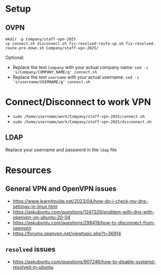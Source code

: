 # Setup
## OVPN
```
mkdir -p Company/staff-vpn-2025
cp connect.sh disconnect.sh fix-resolved-route-up.sh fix-resolved-route-pre-down.sh Company/staff-vpn-2025/
```
Optional:
- Replace the text `Company` with your actual company name: `sed -i 's/Company/COMPANY_NAME/g' connect.sh`
- Replace the text `username` with your actual username: `sed -i 's/username/USERNAME/g' connect.sh`

# Connect/Disconnect to work VPN
- `sudo /home/username/work/Company/staff-vpn-2025/connect.sh`
- `sudo /home/username/work/Company/staff-vpn-2025/disconnect.sh`

## LDAP
Replace your username and password in the `ldap` file

# Resources
## General VPN and OpenVPN issues
- https://www.learnitguide.net/2023/04/how-do-i-check-my-dns-settings-in-linux.html
- https://askubuntu.com/questions/1247326/problem-with-dns-with-openvpn-on-ubuntu-20-04
- https://askubuntu.com/questions/298419/how-to-disconnect-from-openvpn
- https://forums.openvpn.net/viewtopic.php?t=36914

## `resolved` issues
- https://askubuntu.com/questions/907246/how-to-disable-systemd-resolved-in-ubuntu
